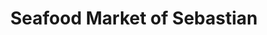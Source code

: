 ---
title: "Seafood Market of Sebastian"
url: /sebastian/seafood-market-of-sebastian/
shop: Fisch
---